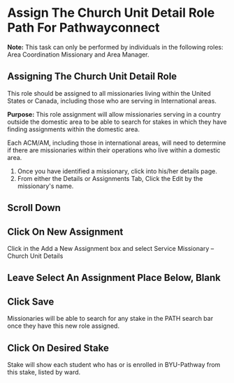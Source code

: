 # Assign The Church Unit Detail Role Path For Pathwayconnect

**Note:** This task can only be performed by individuals in the following roles: Area Coordination Missionary and Area Manager.

## Assigning The Church Unit Detail Role

This role should be assigned to all missionaries living within the United States or Canada, including those who are serving in International areas.

**Purpose:** This role assignment will allow missionaries serving in a country outside the domestic area to be able to search for stakes in which they have finding assignments within the domestic area.

Each ACM/AM, including those in international areas, will need to determine if there are missionaries within their operations who live within a domestic area.

1. Once you have identified a missionary, click into his/her details page.
2. From either the Details or Assignments Tab, Click the Edit by the missionary's name.

## Scroll Down

## Click On New Assignment

Click in the Add a New Assignment box and select Service Missionary – Church Unit Details

## Leave Select An Assignment Place Below, Blank

## Click Save

Missionaries will be able to search for any stake in the PATH search bar once they have this new role assigned.

## Click On Desired Stake

Stake will show each student who has or is enrolled in BYU-Pathway from this stake, listed by ward.

